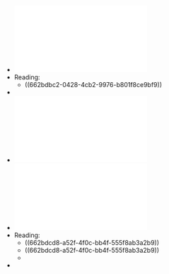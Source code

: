- ![10-DISK.pdf](../assets/10-DISK_1713793695842_0.pdf)
- Reading:
	- ((662bdbc2-0428-4cb2-9976-b801f8ce9bf9))
-
- ![11a-FILESYSTEM-fs.pdf](../assets/11a-FILESYSTEM-fs_1713793718552_0.pdf)
- ![11b-FILESYSTEM-format.pdf](../assets/11b-FILESYSTEM-format_1713793728738_0.pdf)
- Reading:
	- ((662bdcd8-a52f-4f0c-bb4f-555f8ab3a2b9))
	- ((662bdcd8-a52f-4f0c-bb4f-555f8ab3a2b9))
	-
-